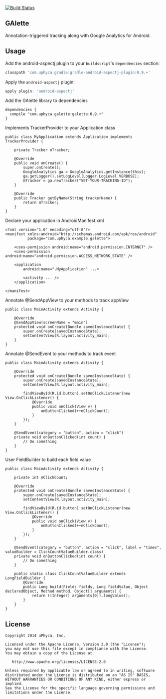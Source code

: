 [![Build Status](https://travis-ci.org/uPhyca/galette.png?branch=master)](http://travis-ci.org/uPhyca/galette)

GAlette
-------
Annotation-triggered tracking along with Google Analytics for Android.



Usage
-----

Add the android-aspectj plugin to your `buildscript`'s `dependencies` section:
```groovy
classpath 'com.uphyca.gradle:gradle-android-aspectj-plugin:0.9.+'
```

Apply the `android-aspectj` plugin:
```groovy
apply plugin: 'android-aspectj'
```

Add the GAlette library to dependencies
```
dependencies {
  compile "com.uphyca.galette:galette:0.9.+"
}
```

Implements TrackerProvider to your Application class
```
public class MyApplication extends Application implements TrackerProvider {

    private Tracker mTracker;

    @Override
    public void onCreate() {
        super.onCreate();
        GoogleAnalytics ga = GoogleAnalytics.getInstance(this);
        ga.getLogger().setLogLevel(Logger.LogLevel.VERBOSE);
        mTracker = ga.newTracker("SET-YOUR-TRACKING-ID");
    }

    @Override
    public Tracker getByName(String trackerName) {
        return mTracker;
    }
}
```

Declare your application in AndroidManifest.xml
```
<?xml version="1.0" encoding="utf-8"?>
<manifest xmlns:android="http://schemas.android.com/apk/res/android"
          package="com.uphyca.example.galette">

    <uses-permission android:name="android.permission.INTERNET" />
    <uses-permission android:name="android.permission.ACCESS_NETWORK_STATE" />

    <application
        android:name=".MyApplication" ...>

        <activity ... />
    </application>

</manifest>
```

Annotate @SendAppView to your methods to track appView
```
public class MainActivity extends Activity {

    @Override
    @SendAppView(screenName = "main")
    protected void onCreate(Bundle savedInstanceState) {
        super.onCreate(savedInstanceState);
        setContentView(R.layout.activity_main);
    }
}
```

Annotate @SendEvent to your methods to track event
```
public class MainActivity extends Activity {

    @Override
    protected void onCreate(Bundle savedInstanceState) {
        super.onCreate(savedInstanceState);
        setContentView(R.layout.activity_main);

        findViewById(R.id.button).setOnClickListener(new View.OnClickListener() {
            @Override
            public void onClick(View v) {
                onButtonClicked(++mClickCount);
            }
        });
    }

    @SendEvent(category = "button", action = "click")
    private void onButtonClicked(int count) {
        // Do something
    }
}
```

User FieldBuilder to build each field value
```
public class MainActivity extends Activity {

    private int mClickCount;

    @Override
    protected void onCreate(Bundle savedInstanceState) {
        super.onCreate(savedInstanceState);
        setContentView(R.layout.activity_main);

        findViewById(R.id.button).setOnClickListener(new View.OnClickListener() {
            @Override
            public void onClick(View v) {
                onButtonClicked(++mClickCount);
            }
        });
    }

    @SendEvent(category = "button", action = "click", label = "times", valueBuilder = ClickCountValueBuilder.class)
    private void onButtonClicked(int count) {
        // Do something
    }

    public static class ClickCountValueBuilder extends LongFieldBuilder {
        @Override
        public Long build(Fields fields, Long fieldValue, Object declaredObject, Method method, Object[] arguments) {
            return ((Integer) arguments[0]).longValue();
        }
    }
}
```

License
-------

    Copyright 2014 uPhyca, Inc.

    Licensed under the Apache License, Version 2.0 (the "License");
    you may not use this file except in compliance with the License.
    You may obtain a copy of the License at

       http://www.apache.org/licenses/LICENSE-2.0

    Unless required by applicable law or agreed to in writing, software
    distributed under the License is distributed on an "AS IS" BASIS,
    WITHOUT WARRANTIES OR CONDITIONS OF ANY KIND, either express or implied.
    See the License for the specific language governing permissions and
    limitations under the License.

